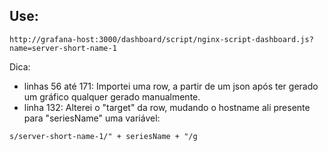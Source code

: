 
## Use:
```
http://grafana-host:3000/dashboard/script/nginx-script-dashboard.js?name=server-short-name-1
```

Dica:

* linhas 56 até 171: Importei uma row, a partir de um json após ter gerado um gráfico qualquer gerado manualmente.
* linha 132: Alterei o "target" da row, mudando o hostname ali presente para "seriesName" uma variável: 
```
s/server-short-name-1/" + seriesName + "/g
``` 
